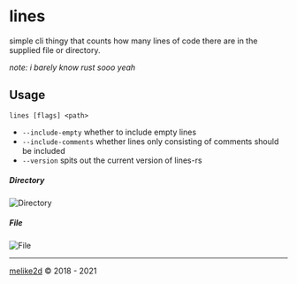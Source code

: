 # lines

simple cli thingy that counts how many lines of code there are in the supplied file or directory.

*note: i barely know rust sooo yeah*

## Usage

`lines [flags] <path>`

- `--include-empty` whether to include empty lines
- `--include-comments` whether lines only consisting of comments should be included
- `--version` spits out the current version of lines-rs

##### Directory

![Directory](https://unix.circle-jerk.party/raw/mNfVG04O3ECBBOvH/G_gHi2Pm.png)

##### File

![File](https://unix.circle-jerk.party/raw/xRaVglzmeQsX0gyJ/C7T5nk2n.png)

---

[melike2d](https://dimensional.fun) &copy; 2018 - 2021
